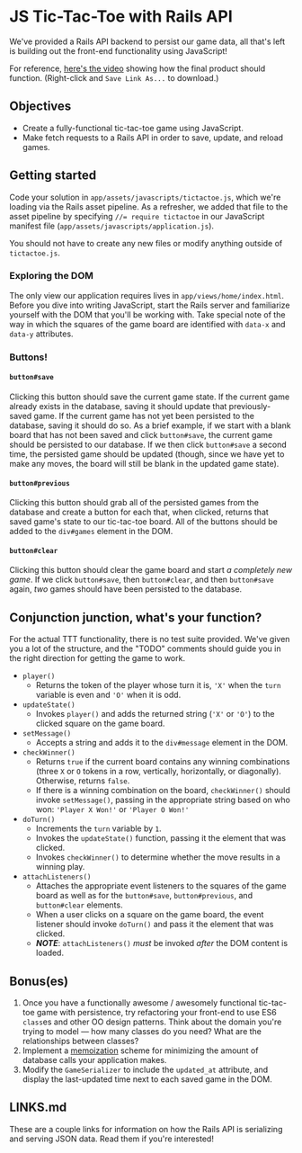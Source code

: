 # JS Tic-Tac-Toe with Rails API

We've provided a Rails API backend to persist our game data, all that's left is building out the front-end functionality using JavaScript!

For reference, [here's the video](http://flatiron-videos.s3.amazonaws.com/Learn%20Curriculum%20Helpers/ttt.mov) showing how the final product should function. (Right-click and `Save Link As...` to download.)

## Objectives
- Create a fully-functional tic-tac-toe game using JavaScript.
- Make fetch requests to a Rails API in order to save, update, and reload games.

## Getting started
Code your solution in `app/assets/javascripts/tictactoe.js`, which we're loading via the Rails asset pipeline. As a refresher, we added that file to the asset pipeline by specifying `//= require tictactoe` in our JavaScript manifest file (`app/assets/javascripts/application.js`).

You should not have to create any new files or modify anything outside of `tictactoe.js`.

### Exploring the DOM
The only view our application requires lives in `app/views/home/index.html`. Before you dive into writing JavaScript, start the Rails server and familiarize yourself with the DOM that you'll be working with. Take special note of the way in which the squares of the game board are identified with `data-x` and `data-y` attributes.

### Buttons!

#### `button#save`
Clicking this button should save the current game state. If the current game already exists in the database, saving it should update that previously-saved game. If the current game has not yet been persisted to the database, saving it should do so. As a brief example, if we start with a blank board that has not been saved and click `button#save`, the current game should be persisted to our database. If we then click `button#save` a second time, the persisted game should be updated (though, since we have yet to make any moves, the board will still be blank in the updated game state).

#### `button#previous`
Clicking this button should grab all of the persisted games from the database and create a button for each that, when clicked, returns that saved game's state to our tic-tac-toe board. All of the buttons should be added to the `div#games` element in the DOM.

#### `button#clear`
Clicking this button should clear the game board and start _a completely new game_. If we click `button#save`, then `button#clear`, and then `button#save` again, _two_ games should have been persisted to the database.

## Conjunction junction, what's your function?
For the actual TTT functionality, there is no test suite provided. We've given you a lot of the structure, and the "TODO" comments should guide you in the right direction for getting the game to work.
- `player()`
  + Returns the token of the player whose turn it is, `'X'` when the `turn` variable is even and `'O'` when it is odd.
- `updateState()`
  + Invokes `player()` and adds the returned string (`'X'` or `'O'`) to the clicked square on the game board.
- `setMessage()`
  + Accepts a string and adds it to the `div#message` element in the DOM.
- `checkWinner()`
  + Returns `true` if the current board contains any winning combinations (three `X` or `O` tokens in a row, vertically, horizontally, or diagonally). Otherwise, returns `false`.
  + If there is a winning combination on the board, `checkWinner()` should invoke `setMessage()`, passing in the appropriate string based on who won: `'Player X Won!'` or `'Player O Won!'`
- `doTurn()`
  + Increments the `turn` variable by `1`.
  + Invokes the `updateState()` function, passing it the element that was clicked.
  + Invokes `checkWinner()` to determine whether the move results in a winning play.
- `attachListeners()`
  + Attaches the appropriate event listeners to the squares of the game board as well as for the `button#save`, `button#previous`, and `button#clear` elements.
  + When a user clicks on a square on the game board, the event listener should invoke `doTurn()` and pass it the element that was clicked.
  + ***NOTE***: `attachListeners()` _must_ be invoked *after* the DOM content is loaded. 

## Bonus(es)
1. Once you have a functionally awesome / awesomely functional tic-tac-toe game with persistence, try refactoring your front-end to use ES6 `class`es and other OO design patterns. Think about the domain you're trying to model — how many classes do you need? What are the relationships between classes?
2. Implement a [memoization](https://www.sitepoint.com/implementing-memoization-in-javascript/) scheme for minimizing the amount of database calls your application makes.
3. Modify the `GameSerializer` to include the `updated_at` attribute, and display the last-updated time next to each saved game in the DOM.

## LINKS.md

These are a couple links for information on how the Rails API is serializing and serving JSON data. Read them if you're interested!